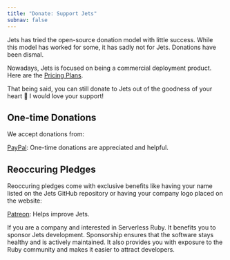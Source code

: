 ```yaml
---
title: "Donate: Support Jets"
subnav: false
---
```


Jets has tried the open-source donation model with little success. While this model has worked for some, it has sadly not for Jets.  Donations have been dismal.

Nowadays, Jets is focused on being a commercial deployment product. Here are the [Pricing Plans](https://www.rubyonjets.com/pricing).

That being said, you can still donate to Jets out of the goodness of your heart 🧡 I would love your support!

## One-time Donations

We accept donations from:

[PayPal](https://www.paypal.me/tongueroo ): One-time donations are appreciated and helpful.

## Reoccuring Pledges

Reoccuring pledges come with exclusive benefits like having your name listed on the Jets GitHub repository or having your company logo placed on the website:

[Patreon](https://www.patreon.com/tongueroo): Helps improve Jets.

If you are a company and interested in Serverless Ruby. It benefits you to sponsor Jets development. Sponsorship ensures that the software stays healthy and is actively maintained. It also provides you with exposure to the Ruby community and makes it easier to attract developers.
